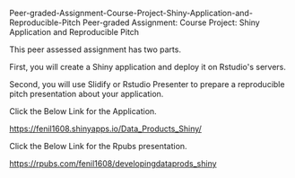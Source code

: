 Peer-graded-Assignment-Course-Project-Shiny-Application-and-Reproducible-Pitch
Peer-graded Assignment: Course Project: Shiny Application and Reproducible Pitch

This peer assessed assignment has two parts.

First, you will create a Shiny application and deploy it on Rstudio's servers.

Second, you will use Slidify or Rstudio Presenter to prepare a reproducible pitch presentation about your application.

Click the Below Link for the Application.

https://fenil1608.shinyapps.io/Data_Products_Shiny/

Click the Below Link for the Rpubs presentation.

https://rpubs.com/fenil1608/developingdataprods_shiny